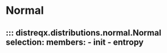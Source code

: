 # Normal

::: distreqx.distributions.normal.Normal
    selection:
        members:
            - __init__
            - entropy
---